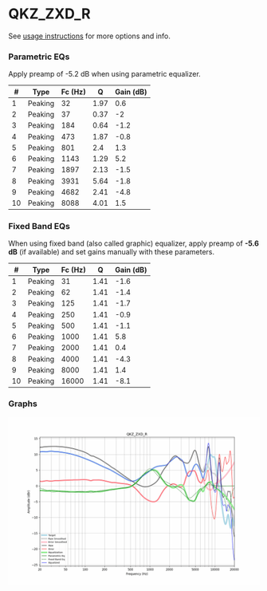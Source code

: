 # QKZ_ZXD_R
See [usage instructions](https://github.com/jaakkopasanen/AutoEq#usage) for more options and info.

### Parametric EQs
Apply preamp of -5.2 dB when using parametric equalizer.

|   # | Type    |   Fc (Hz) |    Q |   Gain (dB) |
|-----|---------|-----------|------|-------------|
|   1 | Peaking |        32 | 1.97 |         0.6 |
|   2 | Peaking |        37 | 0.37 |        -2   |
|   3 | Peaking |       184 | 0.64 |        -1.2 |
|   4 | Peaking |       473 | 1.87 |        -0.8 |
|   5 | Peaking |       801 | 2.4  |         1.3 |
|   6 | Peaking |      1143 | 1.29 |         5.2 |
|   7 | Peaking |      1897 | 2.13 |        -1.5 |
|   8 | Peaking |      3931 | 5.64 |        -1.8 |
|   9 | Peaking |      4682 | 2.41 |        -4.8 |
|  10 | Peaking |      8088 | 4.01 |         1.5 |

### Fixed Band EQs
When using fixed band (also called graphic) equalizer, apply preamp of **-5.6 dB** (if available) and set gains manually with these parameters.

|   # | Type    |   Fc (Hz) |    Q |   Gain (dB) |
|-----|---------|-----------|------|-------------|
|   1 | Peaking |        31 | 1.41 |        -1.6 |
|   2 | Peaking |        62 | 1.41 |        -1.4 |
|   3 | Peaking |       125 | 1.41 |        -1.7 |
|   4 | Peaking |       250 | 1.41 |        -0.9 |
|   5 | Peaking |       500 | 1.41 |        -1.1 |
|   6 | Peaking |      1000 | 1.41 |         5.8 |
|   7 | Peaking |      2000 | 1.41 |         0.4 |
|   8 | Peaking |      4000 | 1.41 |        -4.3 |
|   9 | Peaking |      8000 | 1.41 |         1.4 |
|  10 | Peaking |     16000 | 1.41 |        -8.1 |

### Graphs
![](./QKZ_ZXD_R.png)
